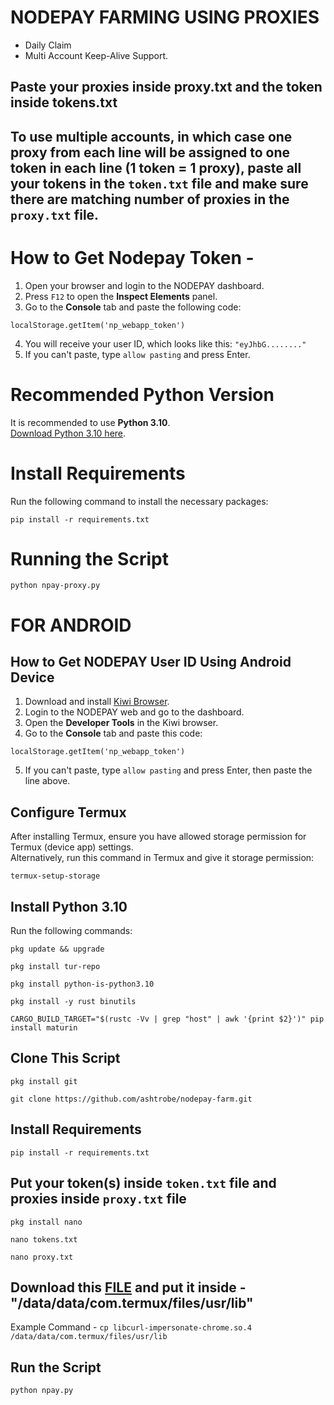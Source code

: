# NODEPAY FARMING USING PROXIES
- Daily Claim
- Multi Account Keep-Alive Support.

## Paste your proxies inside proxy.txt and the token inside tokens.txt

## **To use multiple accounts, in which case one proxy from each line will be assigned to one token in each line (1 token = 1 proxy), paste all your tokens in the ```token.txt``` file and make sure there are matching number of proxies in the ```proxy.txt``` file.**


# How to Get Nodepay Token -

1. Open your browser and login to the NODEPAY dashboard.
2. Press `F12` to open the **Inspect Elements** panel.
3. Go to the **Console** tab and paste the following code:
```
localStorage.getItem('np_webapp_token') 
```

4. You will receive your user ID, which looks like this: `"eyJhbG........"`
5. If you can't paste, type `allow pasting` and press Enter.

# Recommended Python Version

It is recommended to use **Python 3.10**.  
[Download Python 3.10 here](https://www.python.org/downloads/release/python-3100/).

# Install Requirements

Run the following command to install the necessary packages:

```
pip install -r requirements.txt
```

# Running the Script

```
python npay-proxy.py
```
# FOR ANDROID

## How to Get NODEPAY User ID Using Android Device

1. Download and install [Kiwi Browser](https://play.google.com/store/apps/details?id=com.kiwibrowser.browser&hl=en).
2. Login to the NODEPAY web and go to the dashboard.
3. Open the **Developer Tools** in the Kiwi browser.
4. Go to the **Console** tab and paste this code:
```
localStorage.getItem('np_webapp_token') 
```

5. If you can't paste, type `allow pasting` and press Enter, then paste the line above.

## Configure Termux

After installing Termux, ensure you have allowed storage permission for Termux (device app) settings.  
Alternatively, run this command in Termux and give it storage permission:

```
termux-setup-storage
```

## Install Python 3.10

Run the following commands:

```
pkg update && upgrade
```
```
pkg install tur-repo
```
```
pkg install python-is-python3.10
```
```
pkg install -y rust binutils
```
```
CARGO_BUILD_TARGET="$(rustc -Vv | grep "host" | awk '{print $2}')" pip install maturin
```

## Clone This Script
```
pkg install git
```
```
git clone https://github.com/ashtrobe/nodepay-farm.git
```
## Install Requirements
```
pip install -r requirements.txt
```
## Put your token(s) inside ```token.txt``` file and proxies inside ```proxy.txt``` file
```
pkg install nano
```
```
nano tokens.txt
```
```
nano proxy.txt
```
## Download this [FILE](https://github.com/ylasgamers/nodepay/raw/refs/heads/main/libcurl-impersonate-chrome.so.4) and put it inside - "/data/data/com.termux/files/usr/lib"
Example Command - ```cp libcurl-impersonate-chrome.so.4 /data/data/com.termux/files/usr/lib```
## Run the Script
```
python npay.py
```
